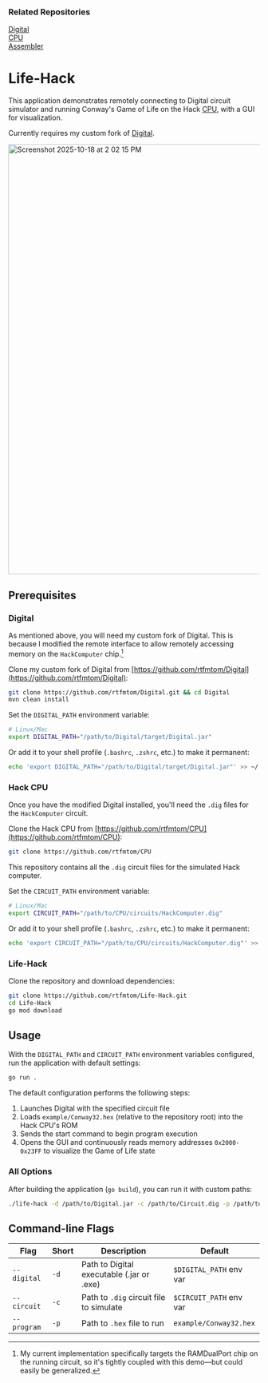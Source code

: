 ### Related Repositories
[Digital](https://github.com/rtfmtom/Digital)  
[CPU](https://github.com/rtfmtom/CPU)  
[Assembler]()  

# Life-Hack

This application demonstrates remotely connecting to Digital circuit simulator and running Conway's Game of Life on the Hack [CPU](https://github.com/rtfmtom/CPU), with a GUI for visualization.

Currently requires my custom fork of [Digital](https://github.com/rtfmtom/Digital).

<img width="1321" height="861" alt="Screenshot 2025-10-18 at 2 02 15 PM" src="https://github.com/user-attachments/assets/534c771c-e2b8-486b-ba49-3dcc65041405" />

## Prerequisites

### Digital

As mentioned above, you will need my custom fork of Digital. This is because I modified the remote interface to allow remotely accessing memory on the `HackComputer` chip.[^1]

[^1]: My current implementation specifically targets the RAMDualPort chip on the running circuit, so it's tightly coupled with this demo—but could easily be generalized.

Clone my custom fork of Digital from [https://github.com/rtfmtom/Digital](https://github.com/rtfmtom/Digital):
```bash
git clone https://github.com/rtfmtom/Digital.git && cd Digital
mvn clean install
```

Set the `DIGITAL_PATH` environment variable:
```bash
# Linux/Mac
export DIGITAL_PATH="/path/to/Digital/target/Digital.jar"
```

Or add it to your shell profile (`.bashrc`, `.zshrc`, etc.) to make it permanent:
```bash
echo 'export DIGITAL_PATH="/path/to/Digital/target/Digital.jar"' >> ~/.bashrc
```

### Hack CPU

Once you have the modified Digital installed, you'll need the `.dig` files for the `HackComputer` circuit.

Clone the Hack CPU from [https://github.com/rtfmtom/CPU](https://github.com/rtfmtom/CPU):
```bash
git clone https://github.com/rtfmtom/CPU
```

This repository contains all the `.dig` circuit files for the simulated Hack computer.

Set the `CIRCUIT_PATH` environment variable:
```bash
# Linux/Mac
export CIRCUIT_PATH="/path/to/CPU/circuits/HackComputer.dig"
```

Or add it to your shell profile (`.bashrc`, `.zshrc`, etc.) to make it permanent:
```bash
echo 'export CIRCUIT_PATH="/path/to/CPU/circuits/HackComputer.dig"' >> ~/.bashrc
```

### Life-Hack

Clone the repository and download dependencies:
```bash
git clone https://github.com/rtfmtom/Life-Hack.git
cd Life-Hack
go mod download
```

## Usage

With the `DIGITAL_PATH` and `CIRCUIT_PATH` environment variables configured, run the application with default settings:
```bash
go run .
```

The default configuration performs the following steps:

1. Launches Digital with the specified circuit file
2. Loads `example/Conway32.hex` (relative to the repository root) into the Hack CPU's ROM
3. Sends the start command to begin program execution
4. Opens the GUI and continuously reads memory addresses `0x2000-0x23FF` to visualize the Game of Life state

### All Options

After building the application (`go build`), you can run it with custom paths:
```bash
./life-hack -d /path/to/Digital.jar -c /path/to/Circuit.dig -p /path/to/program.hex
```

## Command-line Flags

| Flag        | Short | Description                               | Default                          |
|-------------|-------|-------------------------------------------|----------------------------------|
| `--digital` | `-d`  | Path to Digital executable (.jar or .exe) | `$DIGITAL_PATH` env var          |
| `--circuit` | `-c`  | Path to `.dig` circuit file to simulate   | `$CIRCUIT_PATH` env var          |
| `--program` | `-p`  | Path to `.hex` file to run                | `example/Conway32.hex`           |

